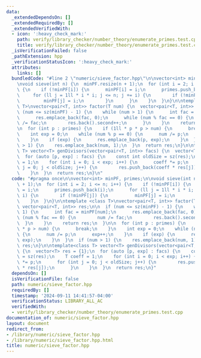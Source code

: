 ```yaml
---
data:
  _extendedDependsOn: []
  _extendedRequiredBy: []
  _extendedVerifiedWith:
  - icon: ':heavy_check_mark:'
    path: verify/library_checker/number_theory/enumerate_primes.test.cpp
    title: verify/library_checker/number_theory/enumerate_primes.test.cpp
  _isVerificationFailed: false
  _pathExtension: hpp
  _verificationStatusIcon: ':heavy_check_mark:'
  attributes:
    links: []
  bundledCode: "#line 2 \"numeric/sieve_factor.hpp\"\n\nvector<int> minPF, primes;\n\
    \nvoid sieve(int n) {\n  minPF.resize(n + 1);\n  for (int i = 2; i <= n; i++)\
    \ {\n    if (!minPF[i]) {\n      minPF[i] = i;\n      primes.push_back(i);\n \
    \     for (ll j = 1ll * i * i; j <= n; j += i) {\n        if (!minPF[j]) {\n \
    \         minPF[j] = i;\n        }\n      }\n    }\n  }\n}\n\ntemplate <class\
    \ T>\nvector<pair<T, int>> factor(T num) {\n  vector<pair<T, int>> res;\n\n  if\
    \ (num <= sz(minPF) - 1) {\n    while (num > 1) {\n      int fac = minPF[num];\n\
    \      res.emplace_back(fac, 0);\n      while (num % fac == 0) {\n        num\
    \ /= fac;\n        res.back().second++;\n      }\n    }\n    return res;\n  }\n\
    \n  for (int p : primes) {\n    if (1ll * p * p > num) {\n      break;\n    }\n\
    \    int exp = 0;\n    while (num % p == 0) {\n      num /= p;\n      exp++;\n\
    \    }\n    if (exp) {\n      res.emplace_back(p, exp);\n    }\n  }\n  if (num\
    \ > 1) {\n    res.emplace_back(num, 1);\n  }\n  return res;\n}\n\ntemplate<class\
    \ T> vector<T> genDivisors(vector<pair<T, int>> facs) {\n  vector<T> res = {1};\n\
    \  for (auto [p, exp] : facs) {\n    const int oldSize = sz(res);\n    T coeff\
    \ = 1;\n    for (int i = 0; i < exp; i++) {\n      coeff *= p;\n      for (int\
    \ j = 0; j < oldSize; j++) {\n        res.push_back(coeff * res[j]);\n      }\n\
    \    }\n  }\n  return res;\n}\n"
  code: "#pragma once\n\nvector<int> minPF, primes;\n\nvoid sieve(int n) {\n  minPF.resize(n\
    \ + 1);\n  for (int i = 2; i <= n; i++) {\n    if (!minPF[i]) {\n      minPF[i]\
    \ = i;\n      primes.push_back(i);\n      for (ll j = 1ll * i * i; j <= n; j +=\
    \ i) {\n        if (!minPF[j]) {\n          minPF[j] = i;\n        }\n      }\n\
    \    }\n  }\n}\n\ntemplate <class T>\nvector<pair<T, int>> factor(T num) {\n \
    \ vector<pair<T, int>> res;\n\n  if (num <= sz(minPF) - 1) {\n    while (num >\
    \ 1) {\n      int fac = minPF[num];\n      res.emplace_back(fac, 0);\n      while\
    \ (num % fac == 0) {\n        num /= fac;\n        res.back().second++;\n    \
    \  }\n    }\n    return res;\n  }\n\n  for (int p : primes) {\n    if (1ll * p\
    \ * p > num) {\n      break;\n    }\n    int exp = 0;\n    while (num % p == 0)\
    \ {\n      num /= p;\n      exp++;\n    }\n    if (exp) {\n      res.emplace_back(p,\
    \ exp);\n    }\n  }\n  if (num > 1) {\n    res.emplace_back(num, 1);\n  }\n  return\
    \ res;\n}\n\ntemplate<class T> vector<T> genDivisors(vector<pair<T, int>> facs)\
    \ {\n  vector<T> res = {1};\n  for (auto [p, exp] : facs) {\n    const int oldSize\
    \ = sz(res);\n    T coeff = 1;\n    for (int i = 0; i < exp; i++) {\n      coeff\
    \ *= p;\n      for (int j = 0; j < oldSize; j++) {\n        res.push_back(coeff\
    \ * res[j]);\n      }\n    }\n  }\n  return res;\n}"
  dependsOn: []
  isVerificationFile: false
  path: numeric/sieve_factor.hpp
  requiredBy: []
  timestamp: '2024-09-11 14:41:57-04:00'
  verificationStatus: LIBRARY_ALL_AC
  verifiedWith:
  - verify/library_checker/number_theory/enumerate_primes.test.cpp
documentation_of: numeric/sieve_factor.hpp
layout: document
redirect_from:
- /library/numeric/sieve_factor.hpp
- /library/numeric/sieve_factor.hpp.html
title: numeric/sieve_factor.hpp
---
```

